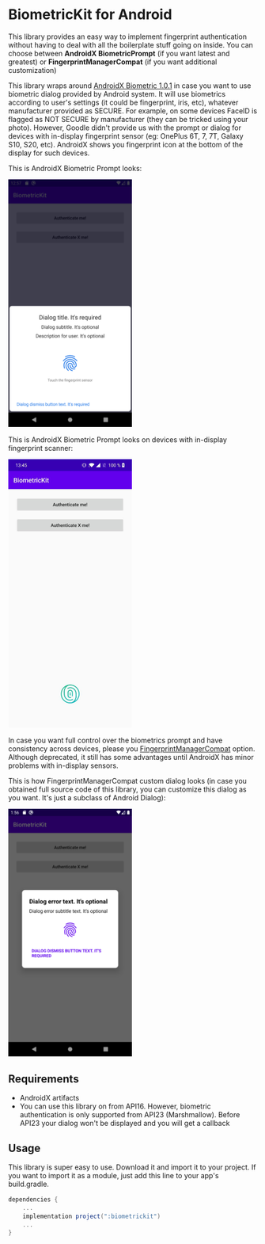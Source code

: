 # <a> BiometricKit for Android </a>

This library provides an easy way to implement fingerprint authentication without having to deal with all the boilerplate stuff going on inside. You can choose between <b>AndroidX BiometricPrompt</b> (if you want latest and greatest) or <b>FingerprintManagerCompat</b> (if you want additional customization)

This library wraps around <a href="https://developer.android.com/jetpack/androidx/releases/biometric">AndroidX Biometric 1.0.1</a> in case you want to use biometric dialog provided by Android system. It will use biometrics according to user's settings (it could be fingerprint, iris, etc), whatever manufacturer provided as SECURE. For example, on some devices FaceID is flagged as NOT SECURE by manufacturer (they can be tricked using your photo). However, Goodle didn't provide us with the prompt or dialog for devices with in-display fingerprint sensor (eg: OnePlus 6T, 7, 7T, Galaxy S10, S20, etc). AndroidX shows you fingerprint icon at the bottom of the display for such devices.

This is AndroidX Biometric Prompt looks:
<p><a href="https://github.com/Sultan1993/Android-BiometricKit/blob/master/screenshots/1.png" target="_blank"><img src="https://github.com/Sultan1993/Android-BiometricKit/blob/master/screenshots/1.png" width="250" style="max-width:100%;"></a></p>

This is AndroidX Biometric Prompt looks on devices with in-display fingerprint scanner:
<p><a href="https://github.com/Sultan1993/Android-BiometricKit/blob/master/screenshots/2.jpg" target="_blank"><img src="https://github.com/Sultan1993/Android-BiometricKit/blob/master/screenshots/2.jpg" width="250" style="max-width:100%;"></a></p>

In case you want full control over the biometrics prompt and have consistency across devices, please you <a href="https://developer.android.com/reference/android/support/v4/hardware/fingerprint/FingerprintManagerCompat">FingerprintManagerCompat</a> option. Although deprecated, it still has some advantages until AndroidX has minor problems with in-display sensors.

This is how FingerprintManagerCompat custom dialog looks (in case you obtained full source code of this library, you can customize this dialog as you want. It's just a subclass of Android Dialog):
<p><a href="https://github.com/Sultan1993/Android-BiometricKit/blob/master/screenshots/3.png" target="_blank"><img src="https://github.com/Sultan1993/Android-BiometricKit/blob/master/screenshots/3.png" width="250" style="max-width:100%;"></a></p>

## Requirements
- AndroidX artifacts
- You can use this library on from API16. However, biometric authentication is only supported from API23 (Marshmallow). Before API23 your dialog won't be displayed and you will get a callback

## Usage

This library is super easy to use. Download it and import it to your project. If you want to import it as a module, just add this line to your app's build.gradle.

```gradle
dependencies {
    ...
    implementation project(":biometrickit")
    ...
}
```